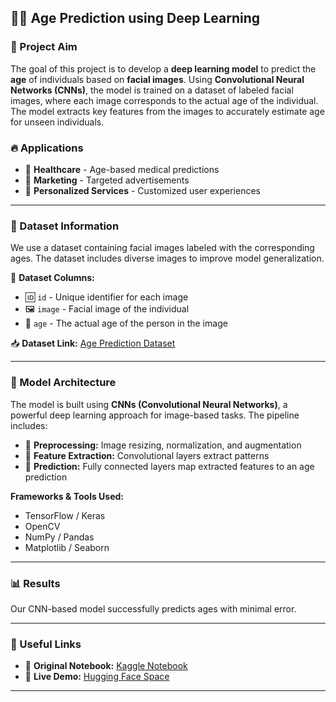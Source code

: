 ## 🧑‍🔬 Age Prediction using Deep Learning

### 🎯 Project Aim
The goal of this project is to develop a **deep learning model** to predict the **age** of individuals based on **facial images**. Using **Convolutional Neural Networks (CNNs)**, the model is trained on a dataset of labeled facial images, where each image corresponds to the actual age of the individual. The model extracts key features from the images to accurately estimate age for unseen individuals.

### 🔥 Applications
- 📍 **Healthcare** - Age-based medical predictions
- 📍 **Marketing** - Targeted advertisements
- 📍 **Personalized Services** - Customized user experiences

---

### 📂 Dataset Information
We use a dataset containing facial images labeled with the corresponding ages. The dataset includes diverse images to improve model generalization.

📌 **Dataset Columns:**
- 🆔 `id` - Unique identifier for each image
- 🖼️ `image` - Facial image of the individual
- 📅 `age` - The actual age of the person in the image

📥 **Dataset Link:** [Age Prediction Dataset](https://www.kaggle.com/competitions/applications-of-deep-learning-wustl-spring-2024/data)

---

### 🚀 Model Architecture
The model is built using **CNNs (Convolutional Neural Networks)**, a powerful deep learning approach for image-based tasks. The pipeline includes:
- 📌 **Preprocessing:** Image resizing, normalization, and augmentation
- 📌 **Feature Extraction:** Convolutional layers extract patterns
- 📌 **Prediction:** Fully connected layers map extracted features to an age prediction

**Frameworks & Tools Used:**
- TensorFlow / Keras
- OpenCV
- NumPy / Pandas
- Matplotlib / Seaborn

---

### 📊 Results
Our CNN-based model successfully predicts ages with minimal error. 

---

### 📌 Useful Links
- 📜 **Original Notebook:** [Kaggle Notebook](https://www.kaggle.com/code/senasudemir/age-prediction)
- 🤗 **Live Demo:** [Hugging Face Space](https://huggingface.co/spaces/Senasu/Age_Detection)

---

